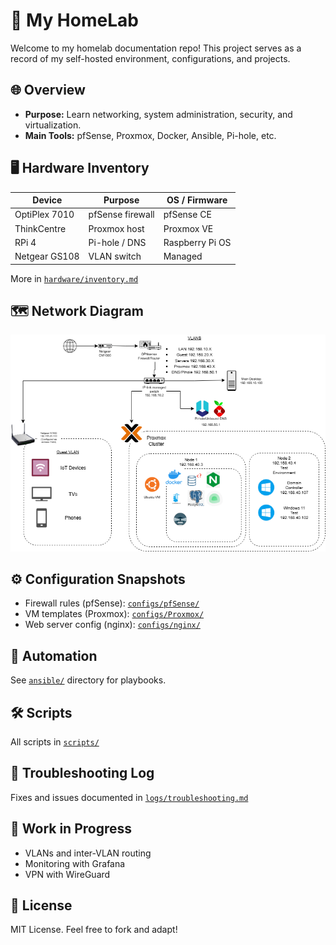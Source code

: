 # 🧪 My HomeLab

Welcome to my homelab documentation repo! This project serves as a record of my self-hosted environment, configurations, and projects.

## 🌐 Overview

- **Purpose:** Learn networking, system administration, security, and virtualization.
- **Main Tools:** pfSense, Proxmox, Docker, Ansible, Pi-hole, etc.

## 🖥️ Hardware Inventory

| Device        | Purpose         | OS / Firmware |
|---------------|------------------|----------------|
| OptiPlex 7010 | pfSense firewall | pfSense CE     |
| ThinkCentre   | Proxmox host     | Proxmox VE     |
| RPi 4         | Pi-hole / DNS    | Raspberry Pi OS|
| Netgear GS108 | VLAN switch      | Managed        |

More in [`hardware/inventory.md`](hardware/inventory.md)

## 🗺️ Network Diagram

![Network Diagram](diagrams/homelab-diagram.png)

## ⚙️ Configuration Snapshots

- Firewall rules (pfSense): [`configs/pfSense/`](configs/pfSense/)
- VM templates (Proxmox): [`configs/Proxmox/`](configs/Proxmox/)
- Web server config (nginx): [`configs/nginx/`](configs/nginx/)

## 🤖 Automation

See [`ansible/`](ansible/) directory for playbooks.

## 🛠️ Scripts

All scripts in [`scripts/`](scripts/)

## 🐞 Troubleshooting Log

Fixes and issues documented in [`logs/troubleshooting.md`](logs/troubleshooting.md)

## 🚧 Work in Progress

- VLANs and inter-VLAN routing
- Monitoring with Grafana
- VPN with WireGuard

## 📜 License

MIT License. Feel free to fork and adapt!
